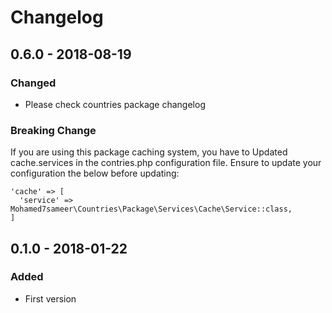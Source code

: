 # Changelog

## 0.6.0 - 2018-08-19
### Changed
- Please check countries package changelog
### Breaking Change
If you are using this package caching system, you have to Updated cache.services in the contries.php configuration file. Ensure to update your configuration the below before updating:
```
'cache' => [
  'service' =>  Mohamed7sameer\Countries\Package\Services\Cache\Service::class,
]
```

## 0.1.0 - 2018-01-22
### Added
- First version
